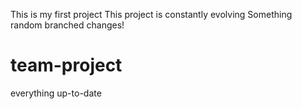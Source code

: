 This is my first project
This project is constantly evolving
Something random
branched changes!
# team-project
everything up-to-date
